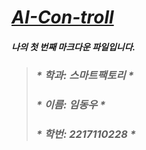 # <u> <em>  AI-Con-troll </u>

#### 나의 첫 번째 마크다운 파일입니다.
> 
> ### * 학과: 스마트팩토리    *
> ### * 이름: 임동우    *
> ### * 학번: 2217110228 *    
>  

